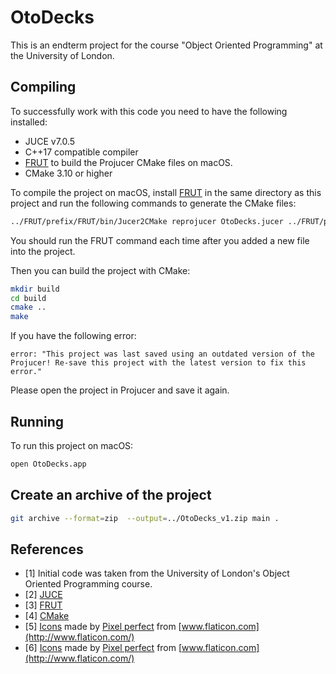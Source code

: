 # OtoDecks

This is an endterm project for the course "Object Oriented Programming" at the University of London.

## Compiling

To successfully work with this code you need to have the following installed:

* JUCE v7.0.5
* C++17 compatible compiler
* [FRUT](https://github.com/McMartin/FRUT) to build the Projucer CMake files on macOS.
* CMake 3.10 or higher

To compile the project on macOS, install [FRUT](https://github.com/McMartin/FRUT) in the same directory as this project and run the following commands to generate the CMake files:

```bash
../FRUT/prefix/FRUT/bin/Jucer2CMake reprojucer OtoDecks.jucer ../FRUT/prefix/FRUT/cmake/Reprojucer.cmake
```

You should run the FRUT command each time after you added a new file into the project.

Then you can build the project with CMake:

```bash
mkdir build
cd build
cmake ..
make
```

If you have the following error:

```
error: "This project was last saved using an outdated version of the Projucer! Re-save this project with the latest version to fix this error."
```

Please open the project in Projucer and save it again.


## Running

To run this project on macOS:

```bash
open OtoDecks.app
```

## Create an archive of the project

```bash
git archive --format=zip  --output=../OtoDecks_v1.zip main .
```

## References
* [1] Initial code was taken from the University of London's Object Oriented Programming course.
* [2] [JUCE](https://juce.com/)
* [3] [FRUT](https://github.com/McMartin/FRUT)
* [4] [CMake](https://cmake.org/)
* [5] [Icons](https://www.flaticon.com/packs/music-228) made by [Pixel perfect](https://www.flaticon.com/authors/pixel-perfect) from [www.flaticon.com](http://www.flaticon.com/)
* [6] [Icons](https://www.flaticon.com/packs/video-19) made by [Pixel perfect](https://www.flaticon.com/authors/pixel-perfect) from [www.flaticon.com](http://www.flaticon.com/)
